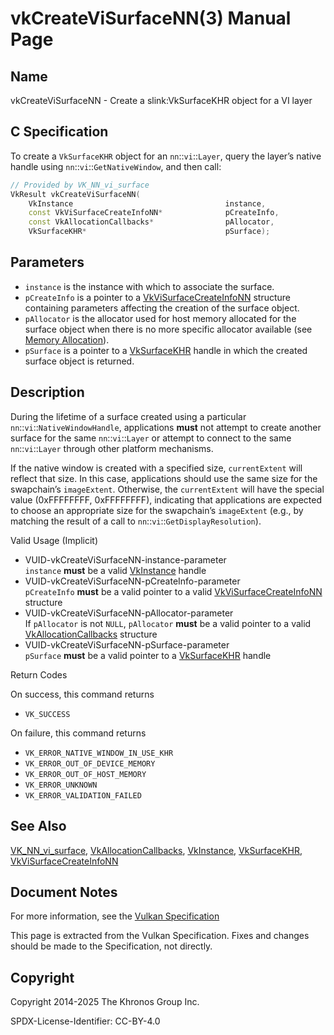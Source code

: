 # vkCreateViSurfaceNN(3) Manual Page

## Name

vkCreateViSurfaceNN - Create a slink:VkSurfaceKHR object for a VI layer



## [](#_c_specification)C Specification

To create a `VkSurfaceKHR` object for an `nn`::`vi`::`Layer`, query the layer’s native handle using `nn`::`vi`::`GetNativeWindow`, and then call:

```c++
// Provided by VK_NN_vi_surface
VkResult vkCreateViSurfaceNN(
    VkInstance                                  instance,
    const VkViSurfaceCreateInfoNN*              pCreateInfo,
    const VkAllocationCallbacks*                pAllocator,
    VkSurfaceKHR*                               pSurface);
```

## [](#_parameters)Parameters

- `instance` is the instance with which to associate the surface.
- `pCreateInfo` is a pointer to a [VkViSurfaceCreateInfoNN](https://registry.khronos.org/vulkan/specs/latest/man/html/VkViSurfaceCreateInfoNN.html) structure containing parameters affecting the creation of the surface object.
- `pAllocator` is the allocator used for host memory allocated for the surface object when there is no more specific allocator available (see [Memory Allocation](https://registry.khronos.org/vulkan/specs/latest/html/vkspec.html#memory-allocation)).
- `pSurface` is a pointer to a [VkSurfaceKHR](https://registry.khronos.org/vulkan/specs/latest/man/html/VkSurfaceKHR.html) handle in which the created surface object is returned.

## [](#_description)Description

During the lifetime of a surface created using a particular `nn`::`vi`::`NativeWindowHandle`, applications **must** not attempt to create another surface for the same `nn`::`vi`::`Layer` or attempt to connect to the same `nn`::`vi`::`Layer` through other platform mechanisms.

If the native window is created with a specified size, `currentExtent` will reflect that size. In this case, applications should use the same size for the swapchain’s `imageExtent`. Otherwise, the `currentExtent` will have the special value (0xFFFFFFFF, 0xFFFFFFFF), indicating that applications are expected to choose an appropriate size for the swapchain’s `imageExtent` (e.g., by matching the result of a call to `nn`::`vi`::`GetDisplayResolution`).

Valid Usage (Implicit)

- [](#VUID-vkCreateViSurfaceNN-instance-parameter)VUID-vkCreateViSurfaceNN-instance-parameter  
  `instance` **must** be a valid [VkInstance](https://registry.khronos.org/vulkan/specs/latest/man/html/VkInstance.html) handle
- [](#VUID-vkCreateViSurfaceNN-pCreateInfo-parameter)VUID-vkCreateViSurfaceNN-pCreateInfo-parameter  
  `pCreateInfo` **must** be a valid pointer to a valid [VkViSurfaceCreateInfoNN](https://registry.khronos.org/vulkan/specs/latest/man/html/VkViSurfaceCreateInfoNN.html) structure
- [](#VUID-vkCreateViSurfaceNN-pAllocator-parameter)VUID-vkCreateViSurfaceNN-pAllocator-parameter  
  If `pAllocator` is not `NULL`, `pAllocator` **must** be a valid pointer to a valid [VkAllocationCallbacks](https://registry.khronos.org/vulkan/specs/latest/man/html/VkAllocationCallbacks.html) structure
- [](#VUID-vkCreateViSurfaceNN-pSurface-parameter)VUID-vkCreateViSurfaceNN-pSurface-parameter  
  `pSurface` **must** be a valid pointer to a [VkSurfaceKHR](https://registry.khronos.org/vulkan/specs/latest/man/html/VkSurfaceKHR.html) handle

Return Codes

On success, this command returns

- `VK_SUCCESS`

On failure, this command returns

- `VK_ERROR_NATIVE_WINDOW_IN_USE_KHR`
- `VK_ERROR_OUT_OF_DEVICE_MEMORY`
- `VK_ERROR_OUT_OF_HOST_MEMORY`
- `VK_ERROR_UNKNOWN`
- `VK_ERROR_VALIDATION_FAILED`

## [](#_see_also)See Also

[VK\_NN\_vi\_surface](https://registry.khronos.org/vulkan/specs/latest/man/html/VK_NN_vi_surface.html), [VkAllocationCallbacks](https://registry.khronos.org/vulkan/specs/latest/man/html/VkAllocationCallbacks.html), [VkInstance](https://registry.khronos.org/vulkan/specs/latest/man/html/VkInstance.html), [VkSurfaceKHR](https://registry.khronos.org/vulkan/specs/latest/man/html/VkSurfaceKHR.html), [VkViSurfaceCreateInfoNN](https://registry.khronos.org/vulkan/specs/latest/man/html/VkViSurfaceCreateInfoNN.html)

## [](#_document_notes)Document Notes

For more information, see the [Vulkan Specification](https://registry.khronos.org/vulkan/specs/latest/html/vkspec.html#vkCreateViSurfaceNN)

This page is extracted from the Vulkan Specification. Fixes and changes should be made to the Specification, not directly.

## [](#_copyright)Copyright

Copyright 2014-2025 The Khronos Group Inc.

SPDX-License-Identifier: CC-BY-4.0